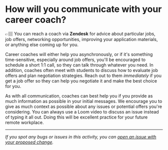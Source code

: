 # How will you communicate with your career coach?

👉🏽 You can reach a coach via **Zendesk** for advice about particular jobs, job offers, networking opportunities, improving your application materials, or anything else coming up for you.

Career coaches will either help you asynchronously, or if it's something time-sensitive, especially around job offers, you'll be encouraged to schedule a short 1:1 call, so they can talk through whatever you need. In addition, coaches often meet with students to discuss how to evaluate job offers and plan negotiation strategies. Reach out to them *immediately* if you get a job offer so they can help you negotiate it and make the best choice for you.

As with all communication, coaches can best help you if you provide as much information as possible in your initial messages. We encourage you to give as much context as possible about any issues or potential offers you're considering. You can always use a Loom video to discuss an issue instead of typing it all out. Doing this will be excellent practice for your future remote workplace.


---

_If you spot any bugs or issues in this activity, you can [open an issue with your proposed change](https://github.com/microverseinc/curriculum-transversal-skills/blob/main/git-github/articles/open_issue.md)._
